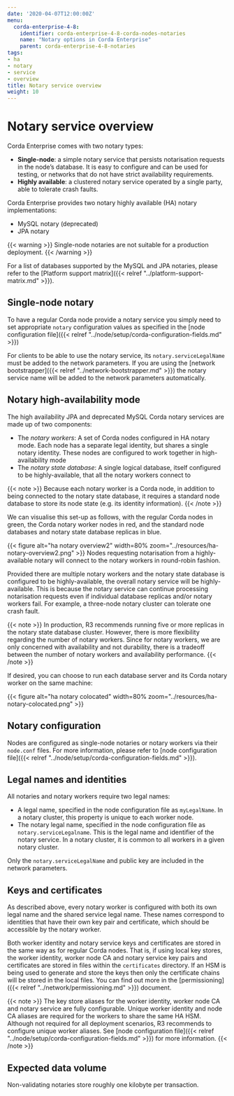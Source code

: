 ```yaml
---
date: '2020-04-07T12:00:00Z'
menu:
  corda-enterprise-4-8:
    identifier: corda-enterprise-4-8-corda-nodes-notaries
    name: "Notary options in Corda Enterprise"
    parent: corda-enterprise-4-8-notaries
tags:
- ha
- notary
- service
- overview
title: Notary service overview
weight: 10
---
```



# Notary service overview

Corda Enterprise comes with two notary types:

* **Single-node**: a simple notary service that persists notarisation requests in the node’s database. It is easy to configure
and can be used for testing, or networks that do not have strict availability requirements.
* **Highly available**: a clustered notary service operated by a single party, able to tolerate crash faults.

Corda Enterprise provides two notary highly available (HA) notary implementations:

* MySQL notary (deprecated)
* JPA notary

{{< warning >}}
Single-node notaries are not suitable for a production deployment.
{{< /warning >}}


For a list of databases supported by the MySQL and JPA notaries, please refer to the [Platform support matrix]({{< relref "../platform-support-matrix.md" >}}).

## Single-node notary

To have a regular Corda node provide a notary service you simply need to set appropriate `notary` configuration values as specified in the [node configuration file]({{< relref "../node/setup/corda-configuration-fields.md" >}})

For clients to be able to use the notary service, its `notary.serviceLegalName` must be added to the network parameters.
If you are using the [network bootstrapper]({{< relref "../network-bootstrapper.md" >}}) the notary service name will be added to the network parameters automatically.


## Notary high-availability mode

The high availability JPA and deprecated MySQL Corda notary services are made up of two components:

* The *notary workers*: A set of Corda nodes configured in HA notary mode. Each node has a separate legal identity, but shares a single
notary identity. These nodes are configured to work together in high-availability mode
* The *notary state database*: A single logical database, itself configured to be highly-available, that all the notary workers connect
to

{{< note >}}
Because each notary worker is a Corda node, in addition to being connected to the notary state database, it requires a standard node
database to store its node state (e.g. its identity information).
{{< /note >}}

We can visualise this set-up as follows, with the regular Corda nodes in green, the Corda notary worker nodes in red, and the standard node
databases and notary state database replicas in blue.

{{< figure alt="ha notary overview2" width=80% zoom="../resources/ha-notary-overview2.png" >}}
Nodes requesting notarisation from a highly-available notary will connect to the notary workers in round-robin fashion.

Provided there are multiple notary workers and the notary state database is configured to be highly-available, the overall notary service
will be highly-available. This is because the notary service can continue processing notarisation requests even if individual database
replicas and/or notary workers fail. For example, a three-node notary cluster can tolerate one crash fault.

{{< note >}}
In production, R3 recommends running five or more replicas in the notary state database cluster. However, there is more flexibility regarding the number of notary workers. Since for notary workers, we are only concerned with availability and not durability, there is a tradeoff between the number of notary workers and availability performance.
{{< /note >}}

If desired, you can choose to run each database server and its Corda notary worker on the same machine:

{{< figure alt="ha notary colocated" width=80% zoom="../resources/ha-notary-colocated.png" >}}

## Notary configuration

Nodes are configured as single-node notaries or notary workers via their `node.conf` files. For more information, please refer to
[node configuration file]({{< relref "../node/setup/corda-configuration-fields.md" >}}).


## Legal names and identities

All notaries and notary workers require two legal names:

- A legal name, specified in the node configuration file as `myLegalName`. In a notary cluster, this property is unique to each worker node.
- The notary legal name, specified in the node configuration file as `notary.serviceLegalname`. This is the legal name and identifier of the notary service. In a notary cluster, it is common to all workers in a given notary cluster.

Only the `notary.serviceLegalName` and public key are included in the network parameters.


## Keys and certificates

As described above, every notary worker is configured with both its own legal name and the shared service legal name. These names
correspond to identities that have their own key pair and certificate, which should be accessible by the notary worker.

Both worker identity and notary service keys and certificates are stored in the same way as for regular Corda nodes. That is, if using local
key stores, the worker identity, worker node CA and notary service key pairs and certificates are stored in files within the
`certificates` directory. If an HSM is being used to generate and store the keys then only the certificate chains will be stored in the
local files. You can find out more in the [permissioning]({{< relref "../network/permissioning.md" >}}) document.

{{< note >}}
The key store aliases for the worker identity, worker node CA and notary service are fully configurable. Unique worker identity and node
CA aliases are required for the workers to share the same HA HSM. Although not required for all deployment scenarios, R3 recommends
to configure unique worker aliases. See [node configuration file]({{< relref "../node/setup/corda-configuration-fields.md" >}}) for more information.
{{< /note >}}

## Expected data volume

Non-validating notaries store roughly one kilobyte per transaction.
